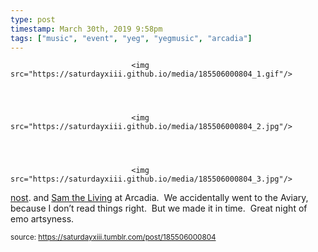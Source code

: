 ```yaml
---
type: post
timestamp: March 30th, 2019 9:58pm
tags: ["music", "event", "yeg", "yegmusic", "arcadia"]
---
```



                               <img src="https://saturdayxiii.github.io/media/185506000804_1.gif"/>
                           

                                                                                                                           

                               <img src="https://saturdayxiii.github.io/media/185506000804_2.jpg"/>
                           

                                                                                                                           

                               <img src="https://saturdayxiii.github.io/media/185506000804_3.jpg"/>
                           

                                                                                                                      
<a href="https://abandcallednost.bandcamp.com" target="_blank">nost</a>. and <a href="https://abandcallednost.bandcamp.com" target="_blank">Sam the Living</a> at Arcadia.  We accidentally went to the Aviary, because I don’t read things right.  But we made it in time.  Great night of emo artsyness.
 
                                    
                
                
                
                
                                
<small>source: https://saturdayxiii.tumblr.com/post/185506000804</small>